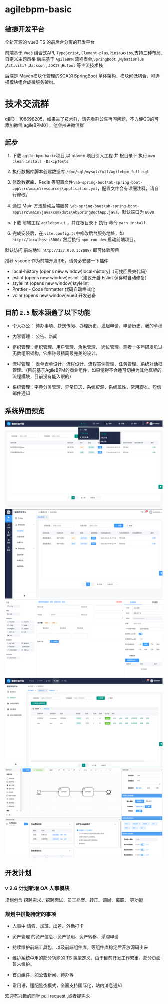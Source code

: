 # agilebpm-basic

## 敏捷开发平台

全新开源的 vue3 TS 的前后台分离的开发平台

前端基于 `Vue3` 组合式API, `TypeScript`, `Element-plus`,`Pinia`,`Axios`,支持三种布局, 自定义主题风格
后端基于 `AgileBPM` 流程表单,`SpringBoot `,`MybatisPlus` ,`Activiti7` ,`Jackson` , `JDK17` ,`Hutool`  等主流技术栈

后端是 Maven模块化管理的SOA的 SpringBoot 单体架构，模块间低耦合，可选择模块组合成微服务架构。

# 技术交流群

q群3：108698205，如果进了技术群，请先看群公告再问问题，不方便QQ的可添加微信 agileBPM01 ，他会拉进微信群


## 起步

1. 下载 `agile-bpm-basic`项目,以 maven 项目引入工程 并 根目录下 执行 `mvn clean install -DskipTests`

2. 执行数据库脚本创建数据库 `/doc/sql/mysql/full/agilebpm_full.sql`

3. 修改数据库、Redis 等配置文件`\ab-spring-boot\ab-spring-boot-app\src\main\resources\application.yml`，配置文件会有详细注释，请自行修改。

4. 通过 Main 方法启动后端服务 `\ab-spring-boot\ab-spring-boot-app\src\main\java\com\dstz\AbSpringBootApp.java`，默认端口为 `8080`

5. 下载 前端工程 `agilebpm-ui` ，并在根目录下 执行 命令 `yarn install`

6. 完成安装后，在 `vite.config.ts`中修改后台服务地址，如 `http://localhost:8080/` 然后执行 ` npm run dev ` 启动前端项目。

默认访问 前端地址  `http://127.0.0.1:8088/` 即可体验项目


推荐 vscode 作为前端开发IDE，请务必安装一下插件
- local-history (opens new window)local-history]（可找回丢失代码）
- eslint (opens new window)eslint（建议开启 Eslint 保存时自动修复）
- stylelint (opens new window)stylelint
- Prettier - Code formatter 代码自动格式化
- volar (opens new window)vue3 开发必备


## 目前 `2.5` 版本涵盖了以下功能

- 个人办公： 待办事项、抄送传阅、办理历史、发起申请、申请历史、我的草稿

- 内容管理： 公告、新闻

- 组织管理：组织管理、用户管理、角色管理、 岗位管理。笔者十多年研发见过无数组织架构，它堪称最精简最完美的设计。

- 流程管理： 表单表单设计、流程设计、流程实例管理、任务管理、系统对话框管理。（目前基于AgileBPM的商业组件，如果觉得不合适可切换为其他框架的流程模块，目前没有能入眼的）

- 系统管理：字典分类管理、异常日志、系统资源、系统属性、常用脚本、短信邮件通知

## 系统界面预览

![项目预览](doc/tushi/1.png)
![项目预览](doc/tushi/2.png)
![项目预览](doc/tushi/3.png)
![项目预览](doc/tushi/4.png)
![项目预览](doc/tushi/5.png)


## 开发计划

### v 2.6 计划新增 OA 人事模块

规划包含 招聘需求、招聘面试、员工档案、转正、调岗、离职、 等功能

### 规划中排期待定的事项

- 人事中 请假、加班、出差、外勤打卡

- 资产管理 的资产信息、资产领用、资产转移、采购申请 

- 持续维护前端工具包，以及前端组件库，等组件库稳定后开放源码出来

- 维护系统中用的部分功能的 TS 类型定义，由于目前开发工作繁重，部分页面 暂未维护。

- 首页组件，如公告新闻、待办等

- 常用语，适配黑夜模式，全面支持国际化，站内消息通知

欢迎有兴趣的同学  pull request ,或者提需求



